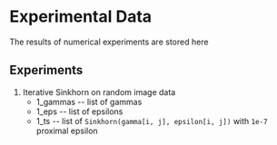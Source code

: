 # Experimental Data
The results of numerical experiments are stored here
## Experiments
1) Iterative Sinkhorn on random image data
    * 1_gammas -- list of gammas
    * 1_eps -- list of epsilons
    * 1_ts -- list of `Sinkhorn(gamma[i, j], epsilon[i, j])` with `1e-7` proximal epsilon
